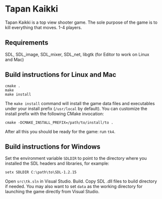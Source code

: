 Tapan Kaikki
============

Tapan Kaikki is a top view shooter game. The sole purpose of the game is to
kill everything that moves. 1-4 players.


Requirements
------------

SDL, SDL_image, SDL_mixer, SDL_net, libgtk (for Editor to work on Linux and Mac)


Build instructions for Linux and Mac
------------------------------------

    cmake .
    make
    make install

The `make install` command will install the game data files and executables
under your install prefix (`/usr/local` by default). You can customize the
install prefix with the following CMake invocation:

    cmake -DCMAKE_INSTALL_PREFIX=/path/to/install/to .

After all this you should be ready for the game: run `tk4`.


Build instructions for Windows
------------------------------

Set the environment variable `SDLDIR` to point to the directory where you
installed the SDL headers and libraries, for example:

    setx SDLDIR C:\path\to\SDL-1.2.15

Open `src\tk.sln` in Visual Studio. Build. Copy SDL .dll files to build
directory if needed. You may also want to set `data` as the working
directory for launching the game directly from Visual Studio.
